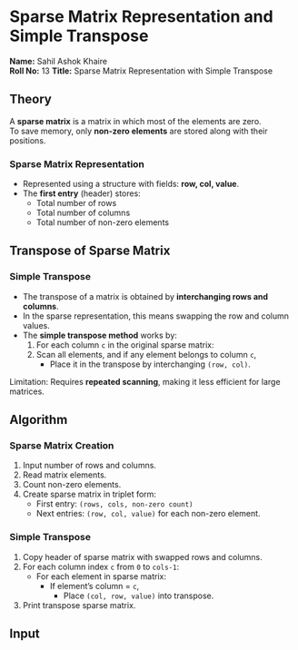 # Sparse Matrix Representation and Simple Transpose

**Name:** Sahil Ashok Khaire  
**Roll No:** 13 
**Title:** Sparse Matrix Representation with Simple Transpose  

## Theory
A **sparse matrix** is a matrix in which most of the elements are zero.  
To save memory, only **non-zero elements** are stored along with their positions.

### Sparse Matrix Representation
- Represented using a structure with fields: **row, col, value**.
- The **first entry** (header) stores:
  - Total number of rows
  - Total number of columns
  - Total number of non-zero elements

## Transpose of Sparse Matrix

### Simple Transpose
- The transpose of a matrix is obtained by **interchanging rows and columns**.  
- In the sparse representation, this means swapping the row and column values.  
- The **simple transpose method** works by:
  1. For each column `c` in the original sparse matrix:
  2. Scan all elements, and if any element belongs to column `c`,  
     - Place it in the transpose by interchanging `(row, col)`.  

Limitation: Requires **repeated scanning**, making it less efficient for large matrices.

## Algorithm

### Sparse Matrix Creation
1. Input number of rows and columns.  
2. Read matrix elements.  
3. Count non-zero elements.  
4. Create sparse matrix in triplet form:  
   - First entry: `(rows, cols, non-zero count)`  
   - Next entries: `(row, col, value)` for each non-zero element.  


### Simple Transpose
1. Copy header of sparse matrix with swapped rows and columns.  
2. For each column index `c` from `0` to `cols-1`:  
   - For each element in sparse matrix:  
     - If element’s column = `c`,  
       - Place `(col, row, value)` into transpose.  
3. Print transpose sparse matrix.


## Input

